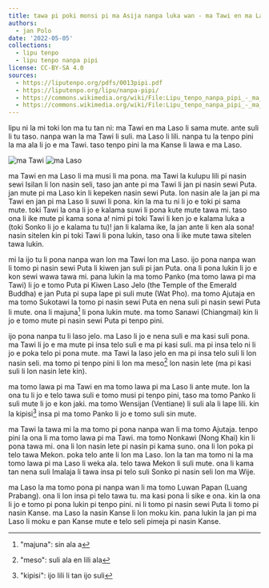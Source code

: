 ```yaml
---
title: tawa pi poki monsi pi ma Asija nanpa luka wan - ma Tawi en ma Laso (Laos)
authors:
  - jan Polo
date: '2022-05-05'
collections:
  - lipu tenpo
  - lipu tenpo nanpa pipi
license: CC-BY-SA 4.0
sources:
  - https://liputenpo.org/pdfs/0013pipi.pdf
  - https://liputenpo.org/lipu/nanpa-pipi/
  - https://commons.wikimedia.org/wiki/File:Lipu_tenpo_nanpa_pipi_-_ma_Tawi.png
  - https://commons.wikimedia.org/wiki/File:Lipu_tenpo_nanpa_pipi_-_ma_Laso.png
---
```


lipu ni la mi toki lon ma tu tan ni: ma Tawi en ma Laso li sama mute. ante suli li tu taso. nanpa wan la ma Tawi li suli. ma Laso li lili. nanpa tu la tenpo pini la ma ala li jo e ma Tawi. taso tenpo pini la ma Kanse li lawa e ma Laso.

![ma Tawi](https://upload.wikimedia.org/wikipedia/commons/6/6a/Lipu_tenpo_nanpa_pipi_-_ma_Tawi.png)
![ma Laso](https://upload.wikimedia.org/wikipedia/commons/c/c3/Lipu_tenpo_nanpa_pipi_-_ma_Laso.png)

ma Tawi en ma Laso li ma musi li ma pona. ma Tawi la kulupu lili pi nasin sewi Isilan li lon nasin seli, taso jan ante pi ma Tawi li jan pi nasin sewi Puta. jan mute pi ma Laso kin li kepeken nasin sewi Puta. lon nasin ale la jan pi ma Tawi en jan pi ma Laso li suwi li pona. kin la ma tu ni li jo e toki pi sama mute. toki Tawi la ona li jo e kalama suwi li pona kute mute tawa mi. taso ona li ike mute pi kama sona a! nimi pi toki Tawi li ken jo e kalama luka a (toki Sonko li jo e kalama tu tu)! jan li kalama ike, la jan ante li ken ala sona! nasin sitelen kin pi toki Tawi li pona lukin, taso ona li ike mute tawa sitelen tawa lukin.

mi la ijo tu li pona nanpa wan lon ma Tawi lon ma Laso. ijo pona nanpa wan li tomo pi nasin sewi Puta li kiwen jan suli pi jan Puta. ona li pona lukin li jo e kon sewi wawa tawa mi. pana lukin la ma tomo Panko (ma tomo lawa pi ma Tawi) li jo e tomo Puta pi Kiwen Laso Jelo (the Temple of the Emerald Buddha) e jan Puta pi supa lape pi suli mute (Wat Pho). ma tomo Ajutaja en ma tomo Sukotawi la tomo pi nasin sewi Puta en nena suli pi nasin sewi Puta li mute. ona li majuna[^1] li pona lukin mute. ma tomo Sanawi (Chiangmai) kin li jo e tomo mute pi nasin sewi Puta pi tenpo pini.

ijo pona nanpa tu li laso jelo. ma Laso li jo e nena suli e ma kasi suli pona. ma Tawi li jo e ma mute pi insa telo suli e ma pi kasi suli. ma pi insa telo ni li jo e poka telo pi pona mute. ma Tawi la laso jelo en ma pi insa telo suli li lon nasin seli. ma tomo pi tenpo pini li lon ma meso[^2] lon nasin lete (ma pi kasi suli li lon nasin lete kin).

[^1]: "majuna": sin ala a

[^2]: "meso": suli ala en lili ala

ma tomo lawa pi ma Tawi en ma tomo lawa pi ma Laso li ante mute. lon la ona tu li jo e telo tawa suli e tomo musi pi tenpo pini, taso ma tomo Panko li suli mute li jo e kon jaki. ma tomo Wensijan (Ventiane) li suli ala li lape lili. kin la kipisi[^3] insa pi ma tomo Panko li jo e tomo suli sin mute.

ma Tawi la tawa mi la ma tomo pi pona nanpa wan li ma tomo Ajutaja. tenpo pini la ona li ma tomo lawa pi ma Tawi. ma tomo Nonkawi (Nong Khai) kin li pona tawa mi. ona li lon nasin lete pi nasin pi kama suno. ona li lon poka pi telo tawa Mekon. poka telo ante li lon ma Laso. lon la tan ma tomo ni la ma tomo lawa pi ma Laso li weka ala. telo tawa Mekon li suli mute. ona li kama tan nena suli Imalaja li tawa insa pi telo suli Sonko pi nasin seli lon ma Wije.

ma Laso la ma tomo pona pi nanpa wan li ma tomo Luwan Papan (Luang Prabang). ona li lon insa pi telo tawa tu. ma kasi pona li sike e ona. kin la ona li jo e tomo pi pona lukin pi tenpo pini. ni li tomo pi nasin sewi Puta li tomo pi nasin Kanse. ma Laso la nasin Kanse li lon moku kin. pana lukin la jan pi ma Laso li moku e pan Kanse mute e telo seli pimeja pi nasin Kanse.

[^3]: "kipisi": ijo lili li tan ijo suli